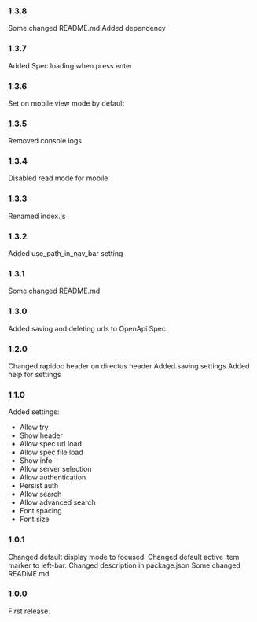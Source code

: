 ### 1.3.8

Some changed README.md
Added dependency

### 1.3.7

Added Spec loading when press enter

### 1.3.6

Set on mobile view mode by default

### 1.3.5

Removed console.logs

### 1.3.4

Disabled read mode for mobile

### 1.3.3

Renamed index.js

### 1.3.2

Added use_path_in_nav_bar setting

### 1.3.1

Some changed README.md

### 1.3.0

Added saving and deleting urls to OpenApi Spec

### 1.2.0

Changed rapidoc header on directus header
Added saving settings
Added help for settings

### 1.1.0

Added settings:

- Allow try
- Show header
- Allow spec url load
- Allow spec file load
- Show info
- Allow server selection
- Allow authentication
- Persist auth
- Allow search
- Allow advanced search
- Font spacing
- Font size

### 1.0.1

Changed default display mode to focused.
Changed default active item marker to left-bar.
Changed description in package.json
Some changed README.md

### 1.0.0

First release.
